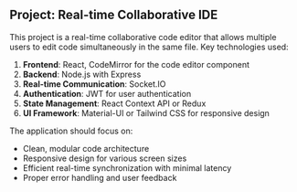 <!-- Use this file to provide workspace-specific custom instructions to Copilot. For more details, visit https://code.visualstudio.com/docs/copilot/copilot-customization#_use-a-githubcopilotinstructionsmd-file -->

## Project: Real-time Collaborative IDE

This project is a real-time collaborative code editor that allows multiple users to edit code simultaneously in the same file. Key technologies used:

1. **Frontend**: React, CodeMirror for the code editor component
2. **Backend**: Node.js with Express
3. **Real-time Communication**: Socket.IO
4. **Authentication**: JWT for user authentication
5. **State Management**: React Context API or Redux
6. **UI Framework**: Material-UI or Tailwind CSS for responsive design

The application should focus on:
- Clean, modular code architecture
- Responsive design for various screen sizes
- Efficient real-time synchronization with minimal latency
- Proper error handling and user feedback
